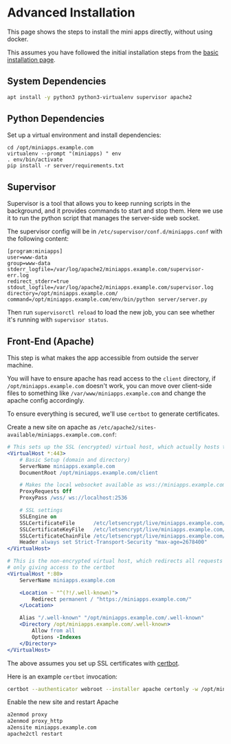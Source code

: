 Advanced Installation
=====================

This page shows the steps to install the mini apps directly, without using docker.

This assumes you have followed the initial installation steps from the [basic installation page](./basic.md).

## System Dependencies

```bash
apt install -y python3 python3-virtualenv supervisor apache2
```

## Python Dependencies

Set up a virtual environment and install dependencies:

```
cd /opt/miniapps.example.com
virtualenv --prompt "(miniapps) " env
. env/bin/activate
pip install -r server/requirements.txt
```

## Supervisor

Supervisor is a tool that allows you to keep running scripts in the background,
and it provides commands to start and stop them. Here we use it to run the
python script that manages the server-side web socket.

The supervisor config will be in `/etc/supervisor/conf.d/miniapps.conf`
with the following content:

```
[program:miniapps]
user=www-data
group=www-data
stderr_logfile=/var/log/apache2/miniapps.example.com/supervisor-err.log
redirect_stderr=true
stdout_logfile=/var/log/apache2/miniapps.example.com/supervisor.log
directory=/opt/miniapps.example.com/
command=/opt/miniapps.example.com/env/bin/python server/server.py
```

Then run `supervisorctl reload` to load the new job, you can see whether it's running
with `supervisor status`.


## Front-End (Apache)

This step is what makes the app accessible from outside the server machine.

You will have to ensure apache has read access to the `client` directory, if `/opt/miniapps.example.com` doesn't work,
you can move over client-side files to something like `/var/www/miniapps.example.com` and change the apache config accordingly.

To ensure everything is secured, we'll use `certbot` to generate certificates.

Create a new site on apache as `/etc/apache2/sites-available/miniapps.example.com.conf`:

```apache
# This sets up the SSL (encrypted) virtual host, which actually hosts the website
<VirtualHost *:443>
    # Basic Setup (domain and directory)
    ServerName miniapps.example.com
    DocumentRoot /opt/miniapps.example.com/client

    # Makes the local websocket available as wss://miniapps.example.com/wss/
    ProxyRequests Off
    ProxyPass /wss/ ws://localhost:2536

    # SSL settings
    SSLEngine on
    SSLCertificateFile      /etc/letsencrypt/live/miniapps.example.com/cert.pem
    SSLCertificateKeyFile   /etc/letsencrypt/live/miniapps.example.com/privkey.pem
    SSLCertificateChainFile /etc/letsencrypt/live/miniapps.example.com/chain.pem
    Header always set Strict-Transport-Security "max-age=2678400"
</VirtualHost>

# This is the non-encrypted virtual host, which redirects all requests from http to https
# only giving access to the certbot
<VirtualHost *:80>
    ServerName miniapps.example.com

    <Location ~ "^(?!/.well-known)">
        Redirect permanent / "https://miniapps.example.com/"
    </Location>

    Alias "/.well-known" "/opt/miniapps.example.com/.well-known"
    <Directory /opt/miniapps.example.com/.well-known>
        Allow from all
        Options -Indexes
    </Directory>
</VirtualHost>
```

The above assumes you set up SSL certificates with [certbot](https://certbot.eff.org/instructions).

Here is an example `certbot` invocation:

```bash
certbot --authenticator webroot --installer apache certonly -w /opt/miniapps.example.com --domains miniapps.example.com
```


Enable the new site and restart Apache

```bash
a2enmod proxy
a2enmod proxy_http
a2ensite miniapps.example.com
apache2ctl restart
```

